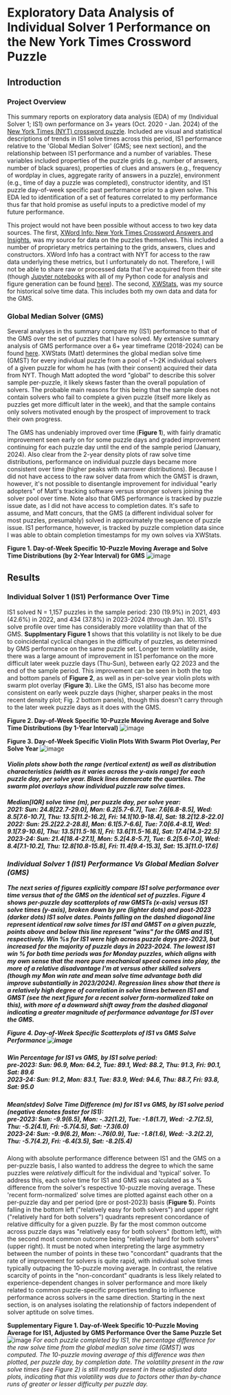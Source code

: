 # Exploratory Data Analysis of Individual Solver 1 Performance on the New York Times Crossword Puzzle
 
 ## Introduction

### Project Overview
This summary reports on exploratory data analysis (EDA) of my (Individual Solver 1; IS1) own performance on 3+ years (Oct. 2020 - Jan. 2024) of the [New York Times (NYT) crossword puzzle](https://www.nytimes.com/crosswords). Included are visual and statistical descriptions of trends in IS1 solve times across this period, IS1 performance relative to the 'Global Median Solver' (GMS; see next section), and the relationship between IS1 performance and a number of variables. These variables included properties of the puzzle grids (e.g., number of answers, number of black squares), properties of clues and answers (e.g., frequency of wordplay in clues, aggregate rarity of answers in a puzzle), environment (e.g., time of day a puzzle was completed), constructor identity, and IS1 puzzle day-of-week specific past performance prior to a given solve. This EDA led to identification of a set of features correlated to my performance thus far that hold promise as useful inputs to a predictive model of my future performance.

This project would not have been possible without access to two key data sources. The first, [XWord Info: New York Times Crossword Answers and Insights](https://www.xwordinfo.com/), was my source for data on the puzzles themselves. This included a number of proprietary metrics pertaining to the grids, answers, clues and constructors. XWord Info has a contract with NYT for access to the raw data underlying these metrics, but I unfortunately do not. Therefore, I will not be able to share raw or processed data that I've acquired from their site (though [Jupyter notebooks](https://jupyter.org/) with all of my Python code for analysis and figure generation can be found [here](https://github.com/ursus-maritimus-714/NYT-XWord-EDA-Global-Median-Solver/tree/main/notebooks)). The second, [XWStats](xwstats.com), was my source for historical solve time data. This includes both my own data and data for the GMS. 

### Global Median Solver (GMS)

Several analyses in ths summary compare my (IS1) performance to that of the GMS over the set of puzzles that I have solved. My extensive summary analysis of GMS performance over a 6+ year timeframe (2018-2024) can be found [here](https://github.com/ursus-maritimus-714/NYT-XWord-EDA-Global-Median-Solver#). XWStats (Matt) determines the global median solve time (GMST) for every individual puzzle from a pool of ~1-2K individual solvers of a given puzzle for whom he has (with their consent) acquired their data from NYT. Though Matt adopted the word "global" to describe this solver sample per-puzzle, it likely skews faster than the overall population of solvers. The probable main reasons for this being that the sample does not contain solvers who fail to complete a given puzzle (itself more likely as puzzles get more difficult later in the week), and that the sample contains only solvers motivated enough by the prospect of improvement to track their own progress. 

The GMS has undeniably improved over time (**Figure 1**), with fairly dramatic improvement seen early on for some puzzle days and graded improvement continuing for each puzzle day until the end of the sample period (January, 2024). Also clear from the 2-year density plots of raw solve time distributions, performance on individual puzzle days became more consistent over time (higher peaks with narrower distributions). Because I did not have access to the raw solver data from which the GMST is drawn, however, it's not possible to disentangle improvement for individual "early adopters" of Matt's tracking software versus stronger solvers joining the solver pool over time. Note also that GMS performance is tracked by puzzle issue date, as I did not have access to completion dates. It's safe to assume, and Matt concurs, that the GMS (a different individual solver for most puzzles, presumably) solved in approximately the sequence of puzzle issue. IS1 performance, however, is tracked by puzzle completion data since I was able to obtain completion timestamps for my own solves via XWStats.  

**Figure 1. Day-of-Week Specific 10-Puzzle Moving Average and Solve Time Distributions (by 2-Year Interval) for GMS**
![image](https://github.com/ursus-maritimus-714/NYT-XWord-EDA-Individual-Solver-1/assets/90933302/61320644-8fe7-4b8d-b46c-b69e5bf4cc60)



## Results
### Individual Solver 1 (IS1) Performance Over Time

IS1 solved N = 1,157 puzzles in the sample period: 230 (19.9%) in 2021, 493 (42.6%) in 2022, and 434 (37.8%) in 2023-2024 (through Jan. 10). IS1's solve profile over time has considerably more volatility than that of the GMS. **Supplmentary Figure 1** shows that this volatility is not likely to be due to coincidental cyclical changes in the difficulty of puzzles, as determined by GMS performance on the same puzzle set. Longer term volatility aside, there was a large amount of improvement in IS1 perfomance on the more difficult later week puzzle days (Thu-Sun), between early Q2 2023 and the end of the sample period. This improvement can be seen in both the top and bottom panels of **Figure 2**, as well as in per-solve year violin plots with swarm plot overlay (**Figure 3**). Like the GMS, IS1 also has become more consistent on early week puzzle days (higher, sharper peaks in the most recent density plot; Fig. 2 bottom panels), though this doesn't carry through to the later week puzzle days as it does with the GMS.    

**Figure 2. Day-of-Week Specific 10-Puzzle Moving Average and Solve Time Distributions (by 1-Year Interval)**
![image](https://github.com/ursus-maritimus-714/NYT-XWord-EDA-Individual-Solver-1/assets/90933302/79b48360-0e3d-4fb9-9266-96aedc512742)


**Figure 3. Day-of-Week Specific Violin Plots With Swarm Plot Overlay, Per Solve Year**
![image](https://github.com/ursus-maritimus-714/NYT-XWord-EDA-Individual-Solver-1/assets/90933302/316545c2-80e6-4f35-90d4-b4c7d6873001)
*<h5>Violin plots show both the range (vertical extent) as well as distribution characteristics (width as it varies across the y-axis range) for each puzzle day, per solve year. Black lines demarcate the quartiles. The swarm plot overlays show individual puzzle raw solve times.* 
*<h5>Median[IQR] solve time (m), per puzzle day, per solve year:*<br>
*2021:    Sun: 24.8[22.7-29.0], Mon: 6.2[5.7-6.7], Tue: 7.6[6.8-8.5], Wed: 8.5[7.6-10.7], Thu: 13.5[11.2-16.2], Fri: 14.1[10.9-18.4], Sat: 18.2[12.8-22.0]*<br>
*2022:    Sun: 25.2[22.2-28.8], Mon: 6.1[5.7-6.6], Tue: 7.0[6.4-8.1], Wed: 9.1[7.9-10.6], Thu: 13.5[11.5-16.1], Fri: 13.6[11.5-16.8], Sat: 17.4[14.3-22.5]*<br>
*2023-24: Sun: 21.4[18.4-27.1], Mon: 5.2[4.8-5.7], Tue: 6.2[5.6-7.0], Wed: 8.4[7.1-10.2], Thu: 12.8[10.8-15.8], Fri: 11.4[9.4-15.3], Sat: 15.3[11.0-17.6]*<br>


### Individual Solver 1 (IS1) Performance Vs Global Median Solver (GMS) 

The next series of figures explicitly compare IS1 solve performance over time versus that of the GMS on the identical set of puzzles. **Figure 4** shows per-puzzle day scatterplots of raw GMSTs (x-axis) versus IS1 solve times (y-axis), broken down by pre (lighter dots) and post-2023 (darker dots) IS1 solve dates. Points falling on the dashed diagonal line represent identical raw solve times for IS1 and GMST on a given puzzle, points above and below this line represent "wins" for the GMS and IS1, respectively. Win %s for IS1 were high across puzzle days pre-2023, but increased for the majority of puzzle days in 2023-2024. The lowest IS1 win % for both time periods was for Monday puzzles, which aligns with my own sense that the more pure mechanical speed comes into play, the more of a relative disadvantage I'm at versus other skilled solvers (though my Mon win rate and mean solve time advantage both did improve substantially in 2023/2024). Regression lines show that there is a relatively high degree of correlation in solve times between IS1 and GMST (see the next figure for a recent solver form-normalized take on this), with more of a downward shift away from the dashed diagonal indicating a greater magnitude of performance advantage for IS1 over the GMS. 

**Figure 4. Day-of-Week Specific Scatterplots of IS1 vs GMS Solve Performance**
![image](https://github.com/ursus-maritimus-714/NYT-XWord-EDA-Individual-Solver-1/assets/90933302/ea5b61b5-a57c-4803-b517-93498c331abb)
*<h5> Win Percentage for IS1 vs GMS, by IS1 solve period:*<br>
*pre-2023: Sun: 96.9, Mon: 64.2, Tue: 89.1, Wed: 88.2, Thu: 91.3, Fri: 90.1, Sat: 89.6*<br>
*2023-24:  Sun: 91.2, Mon: 83.1, Tue: 83.9, Wed: 94.6, Thu: 88.7, Fri: 93.8, Sat: 95.0*<br>

*<h5> Mean(stdev) Solve Time Difference (m) for IS1 vs GMS, by IS1 solve period (negative denotes faster for IS1):*<br>
*pre-2023:   Sun: -9.9(6.5), Mon: -.32(1.2), Tue: -1.8(1.7), Wed: -2.7(2.5), Thu: -5.2(4.1), Fri: -5.7(4.5), Sat: -7.3(6.0)*<br>
*2023-24:    Sun: -9.9(6.2), Mon: -.76(0.9), Tue: -1.8(1.6), Wed: -3.2(2.2), Thu: -5.7(4.2), Fri: -6.4(3.5), Sat: -8.2(5.4)*<br>
###
Along with absolute performance difference between IS1 and the GMS on a per-puzzle basis, I also wanted to address the degree to which the same puzzles were *relatively* difficult for the individual and 'typical' solver. To address this, each solve time for IS1 and GMS was calculated as a % difference from the solver's respective 10-puzzle moving average. These 'recent form-normalized' solve times are plotted against each other on a per-puzzle day and per period (pre or post-2023) basis (**Figure 5**). Points falling in the bottom left ("relatively easy for both solvers") and upper right ("relatively hard for both solvers") quadrants represent concordance of relative difficulty for a given puzzle. By far the most common outcome across puzzle days was "relatively easy for both solvers" (bottom left), with the second most common outcome being "relatively hard for both solvers" (upper right). It must be noted when interpreting the large asymmetry between the number of points in these two "concordant" quadrants that the rate of improvement for solvers is quite rapid, with individual solve times typically outpacing the 10-puzzle moving average. In contrast, the relative scarcity of points in the "non-concordant" quadrants is less likely related to experience-dependent changes in solver performance and more likely related to common puzzle-specific properties tending to influence performance across solvers in the same direction. Starting in the next section, is on analyses isolating the relationship of factors independent of solver aptitude on solve times.






**Supplementary Figure 1. Day-of-Week Specific 10-Puzzle Moving Average for IS1, Adjusted by GMS Performance Over the Same Puzzle Set** 
![image](https://github.com/ursus-maritimus-714/NYT-XWord-EDA-Individual-Solver-1/assets/90933302/db598abf-f191-4d75-b4ff-eb03b1f1d8f9)
*For each puzzle completed by IS1, the percentage difference for the raw solve time from the global median solve time (GMST) was computed. The 10-puzzle moving average of this difference was then plotted, per puzzle day, by completion date. The volatility present in the raw solve times (see Figure 2) is still mostly present in these adjusted data plots, indicating that this volatility was due to factors other than by-chance runs of greater or lesser difficulty per puzzle day.*

